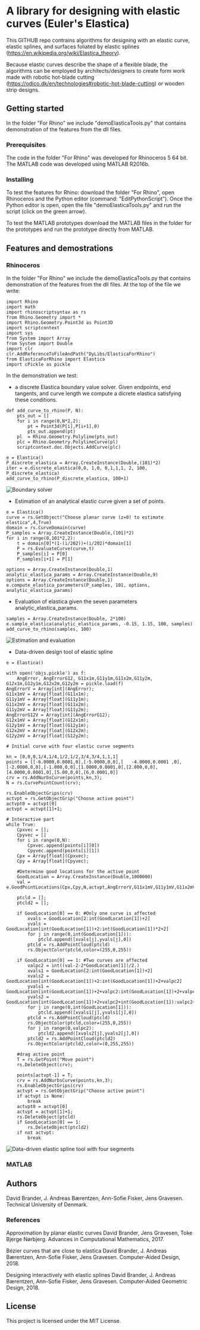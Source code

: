 # A library for designing with elastic curves (Euler's Elastica)

This GITHUB repo contrains algorithms for designing with an elastic curve, elastic splines, and surfaces foliated by elastic splines (https://en.wikipedia.org/wiki/Elastica_theory).

Because elastic curves describe the shape of a flexible blade, the algorithms can be employed by architects/designers to create form work made with robotic hot-blade cutting (https://odico.dk/en/technologies#robotic-hot-blade-cutting) or wooden strip designs.  

## Getting started

In the folder "For Rhino" we include "demoElasticaTools.py" that contains demonstration of the features from the dll files.

### Prerequisites

The code in the folder "For Rhino" was developed for Rhinoceros 5 64 bit. The MATLAB code was developed using MATLAB R2016b.

### Installing

To test the features for Rhino: download the folder "For Rhino", open Rhinoceros and the Python editor (command: "EditPythonScript"). Once the Python editor is open, open the file "demoElasticaTools.py" and run the script (click on the green arrow).

To test the MATLAB prototypes download the MATLAB files in the folder for the prototypes and run the prototype directly from MATLAB.

## Features and demostrations

### Rhinoceros

In the folder "For Rhino" we include the demoElasticaTools.py that contains demonstration of the features from the dll files.
At the top of the file we write:

```
import Rhino
import math
import rhinoscriptsyntax as rs
from Rhino.Geometry import *
import Rhino.Geometry.Point3d as Point3D
import scriptcontext
import sys
from System import Array
from System import Double
import clr
clr.AddReferenceToFileAndPath("DyLibs/ElasticaForRhino")
from ElasticaForRhino import Elastica
import cPickle as pickle
```

In the demonstration we test:

- a discrete Elastica boundary value solver. Given endpoints, end tangents, and curve length we compute a dicrete elastica satisfying these conditions.

```
def add_curve_to_rhino(P, N):
    pts_out = []
    for i in range(0,N*2,2):
        pt = Point3d(P[i],P[i+1],0)
        pts_out.append(pt)
    pl  = Rhino.Geometry.Polyline(pts_out)
    plc = Rhino.Geometry.PolylineCurve(pl)
    scriptcontext.doc.Objects.AddCurve(plc)

e = Elastica()
P_discrete_elastica = Array.CreateInstance(Double,(101)*2)
iter = e.discrete_elastica(0,0, 1,0, 0,1,1,1, 2, 100, P_discrete_elastica)
add_curve_to_rhino(P_discrete_elastica, 100+1)
```

![Boundary solver](boundarysolver.png)

- Estimation of an analytical elastic curve given a set of points.

```
e = Elastica()
curve = rs.GetObject("Choose planar curve (z=0) to estimate elastica",4,True)
domain = rs.CurveDomain(curve)
P_samples = Array.CreateInstance(Double,(101)*2)
for i in range(0,101*2,2):
    t = domain[0]*(1-(i/202))+(i/202)*domain[1]
    P = rs.EvaluateCurve(curve,t)
    P_samples[i] = P[0]
    P_samples[i+1] = P[1]

options = Array.CreateInstance(Double,1)
analytic_elastica_params = Array.CreateInstance(Double,9)
options = Array.CreateInstance(Double,1)
e.compute_elastica_parameters(P_samples, 101, options, analytic_elastica_params)
```

- Evaluation of elastica given the seven parameters analytic_elastica_params.

```
samples = Array.CreateInstance(Double, 2*100)
e.sample_elastica(analytic_elastica_params, -0.15, 1.15, 100, samples)
add_curve_to_rhino(samples, 100)
```

![Estimation and evaluation](estimation_evaluation.png)

- Data-driven design tool of elastic spline
```
e = Elastica()

with open('objs.pickle') as f:  
    AngError, AngErrorG12, G11x1m,G11y1m,G11x2m,G11y2m, G12x1m,G12y1m,G12x2m,G12y2m = pickle.load(f)
AngErrorV = Array[int](AngError);
G11x1mV = Array[float](G11x1m);
G11y1mV = Array[float](G11y1m);
G11x2mV = Array[float](G11x2m);
G11y2mV = Array[float](G11y2m);
AngErrorG12V = Array[int](AngErrorG12);
G12x1mV = Array[float](G12x1m);
G12y1mV = Array[float](G12y1m);
G12x2mV = Array[float](G12x2m);
G12y2mV = Array[float](G12y2m);

# Initial curve with four elastic curve segments

kn = [0,0,0,1/4,1/4,1/2,1/2,3/4,3/4,1,1,1]
points = [[-6.0000,0.0001,0],[-5.0000,0,0],[   -4.0000,0.0001 ,0],[-2.0000,0,0],[-1.000,0,0],[1.0000,0.0001,0],[2.000,0,0],[4.0000,0.0001,0],[5.00,0,0],[6,0.0001,0]]
crv = rs.AddNurbsCurve(points,kn,3);
N = rs.CurvePointCount(crv);

rs.EnableObjectGrips(crv)
actvpt = rs.GetObjectGrip("Choose active point")
actvpt0 = actvpt[0]
actvpt = actvpt[1]+1;

# Interactive part
while True:
    Cpxvec = [];
    Cpyvec = []
    for i in range(0,N):
        Cpxvec.append(points[i][0])
        Cpyvec.append(points[i][1])
    Cpx = Array[float](Cpxvec);
    Cpy = Array[float](Cpyvec);

    #Determine good locations for the active point
    GoodLocation = Array.CreateInstance(Double,1000000)
    val = e.GoodPointLocations(Cpx,Cpy,N,actvpt,AngErrorV,G11x1mV,G11y1mV,G11x2mV,G11y2mV,AngErrorG12V,G12x1mV,G12y1mV,G12x2mV,G12y2mV,GoodLocation)

    ptcld = [];
    ptcld2 = [];

    if GoodLocation[0] == 0: #Only one curve is affected
        xvals = GoodLocation[2:int(GoodLocation[1])+2]
        yvals = GoodLocation[int(GoodLocation[1])+2:int(GoodLocation[1])*2+2]
        for j in range(0,int(GoodLocation[1])):
            ptcld.append([xvals[j],yvals[j],0])
        ptcld = rs.AddPointCloud(ptcld)
        rs.ObjectColor(ptcld,color=(255,0,255))

    if GoodLocation[0] == 1: #Two curves are affected
        valpc2 = int((val-2-2*GoodLocation[1])/2.)
        xvals1 = GoodLocation[2:int(GoodLocation[1])+2]
        xvals2 = GoodLocation[int(GoodLocation[1])+2:int(GoodLocation[1])+2+valpc2]
        yvals1 = GoodLocation[int(GoodLocation[1])+2+valpc2:int(GoodLocation[1])+2+valpc2+int(GoodLocation[1])]
        yvals2 = GoodLocation[int(GoodLocation[1])+2+valpc2+int(GoodLocation[1]):valpc2+int(GoodLocation[1])+2+valpc2+int(GoodLocation[1])]
        for j in range(0,int(GoodLocation[1])):
            ptcld.append([xvals1[j],yvals1[j],0])
        ptcld = rs.AddPointCloud(ptcld)
        rs.ObjectColor(ptcld,color=(255,0,255))
        for j in range(0,valpc2):
            ptcld2.append([xvals2[j],yvals2[j],0])
        ptcld2 = rs.AddPointCloud(ptcld2)
        rs.ObjectColor(ptcld2,color=(0,255,255))

    #drag active point
    T = rs.GetPoint("Move point")
    rs.DeleteObject(crv);

    points[actvpt-1] = T;
    crv = rs.AddNurbsCurve(points,kn,3);
    rs.EnableObjectGrips(crv)
    actvpt = rs.GetObjectGrip("Choose active point")
    if actvpt is None:
        break
    actvpt0 = actvpt[0]
    actvpt = actvpt[1]+1;
    rs.DeleteObject(ptcld)
    if GoodLocation[0] == 1:
        rs.DeleteObject(ptcld2)
    if not actvpt:
        break
```
![Data-driven elastic spline tool with four segments](elastic_spline_data.png)


### MATLAB

## Authors

David Brander, J. Andreas Bærentzen, Ann-Sofie Fisker, Jens Gravesen.
Technical University of Denmark.

### References

Approximation by planar elastic curves
David Brander, Jens Gravesen, Toke Bjerge Nørbjerg.
Advances in Computational Mathematics, 2017.

Bézier curves that are close to elastica
David Brander, J. Andreas Bærentzen, Ann-Sofie Fisker, Jens Gravesen.
Computer-Aided Design, 2018.

Designing interactively with elastic splines
David Brander, J. Andreas Bærentzen, Ann-Sofie Fisker, Jens Gravesen.
Computer-Aided Geometric Design, 2018. 

## License
This project is licensed under the MIT License.


